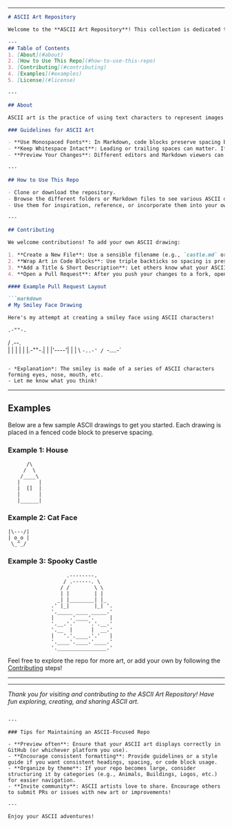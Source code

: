 
---

```markdown
# ASCII Art Repository

Welcome to the **ASCII Art Repository**! This collection is dedicated to showcasing all sorts of creative and playful text-based art. Here, you’ll find a variety of drawings made purely from ASCII or extended text characters.

---
## Table of Contents
1. [About](#about)
2. [How to Use This Repo](#how-to-use-this-repo)
3. [Contributing](#contributing)
4. [Examples](#examples)
5. [License](#license)

---

## About

ASCII art is the practice of using text characters to represent images or shapes. Because the spacing and alignment of characters are crucial for visual appeal, we recommend following the guidelines below to ensure your ASCII drawings display correctly.

### Guidelines for ASCII Art

- **Use Monospaced Fonts**: In Markdown, code blocks preserve spacing better than normal text. Always wrap your ASCII drawings in triple backticks (```) or use indentation for code blocks.
- **Keep Whitespace Intact**: Leading or trailing spaces can matter. If your ASCII art looks “cropped” or misaligned, check for lost whitespace.
- **Preview Your Changes**: Different editors and Markdown viewers can display characters differently. When possible, preview your art in GitHub (or your preferred platform) to ensure correct alignment.

---

## How to Use This Repo

- Clone or download the repository.
- Browse the different folders or Markdown files to see various ASCII drawings.
- Use them for inspiration, reference, or incorporate them into your own projects (keeping in mind any license or attribution requirements).

---

## Contributing

We welcome contributions! To add your own ASCII drawing:

1. **Create a New File**: Use a sensible filename (e.g., `castle.md` or `smiley_face.md`).
2. **Wrap Art in Code Blocks**: Use triple backticks so spacing is preserved.
3. **Add a Title & Short Description**: Let others know what your ASCII drawing depicts.
4. **Open a Pull Request**: After you push your changes to a fork, open a PR to merge it back in.

#### Example Pull Request Layout

```markdown
# My Smiley Face Drawing

Here's my attempt at creating a smiley face using ASCII characters!

```
    .-""-.
   / .--. \
  | |    | |
  | |.-""-.|
  | |'----'|
  | |
  \ `-..-' /
   `-....-`
```

- *Explanation*: The smiley is made of a series of ASCII characters forming eyes, nose, mouth, etc.
- Let me know what you think!

```

---

## Examples

Below are a few sample ASCII drawings to get you started. Each drawing is placed in a fenced code block to preserve spacing.

### Example 1: House

```  
      /\
     /  \
    /____\
   |      |
   |  []  |
   |      |
   |______|
```

### Example 2: Cat Face

```
|\---/|
| o_o |
 \_^_/
```

### Example 3: Spooky Castle

```
                   .--------.
                  / .------. \
                 / /        \ \
                 | |        | |
                _| |________| |_
              .' |_|        |_| '.
              '._____ ____ _____.' 
              |     .'____'.     |
              '.__.'.'    '.'.__.'
              '.__  |      |  __.'
              |   '.'.____.'.'   |
              '.____'.____.'____.'
              '.________________.'
```

Feel free to explore the repo for more art, or add your own by following the [Contributing](#contributing) steps!

---



---

*Thank you for visiting and contributing to the ASCII Art Repository! Have fun exploring, creating, and sharing ASCII art.* 
```

---

### Tips for Maintaining an ASCII-Focused Repo

- **Preview often**: Ensure that your ASCII art displays correctly in GitHub (or whichever platform you use).
- **Encourage consistent formatting**: Provide guidelines or a style guide if you want consistent headings, spacing, or code block usage.
- **Organize by theme**: If your repo becomes large, consider structuring it by categories (e.g., Animals, Buildings, Logos, etc.) for easier navigation.
- **Invite community**: ASCII artists love to share. Encourage others to submit PRs or issues with new art or improvements!

---

Enjoy your ASCII adventures!
